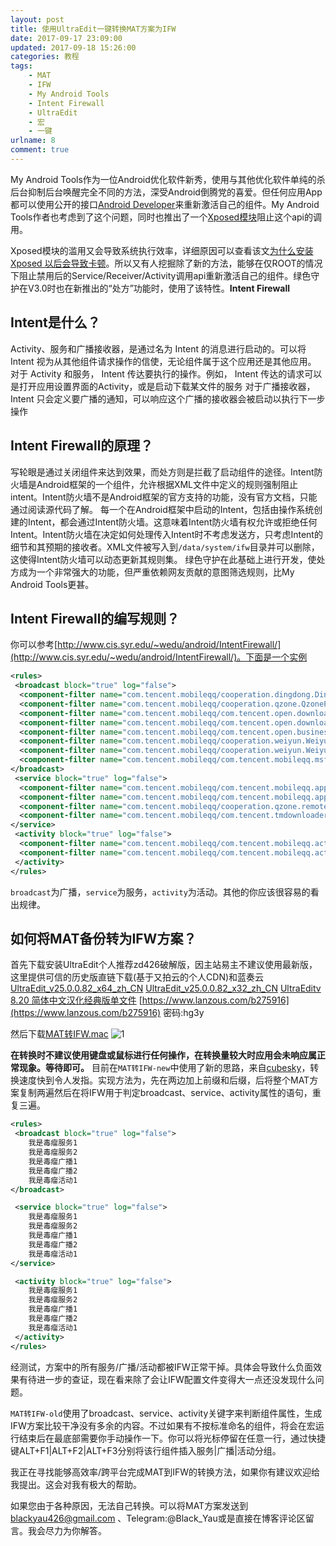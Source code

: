 ```yaml
---
layout: post
title: 使用UltraEdit一键转换MAT方案为IFW
date: 2017-09-17 23:09:00
updated: 2017-09-18 15:26:00
categories: 教程
tags: 
    - MAT
    - IFW
    - My Android Tools
    - Intent Firewall
    - UltraEdit
    - 宏
    - 一键
urlname: 8
comment: true
---
```

My Android Tools作为一位Android优化软件新秀，使用与其他优化软件单纯的杀后台抑制后台唤醒完全不同的方法，深受Android倒腾党的喜爱。但任何应用App都可以使用公开的接口[Android Developer](https://developer.android.com/reference/android/content/pm/PackageManager.html?hl=zh-cn#setComponentEnabledSetting)来重新激活自己的组件。My Android Tools作者也考虑到了这个问题，同时也推出了一个[Xposed模块](https://www.coolapk.com/apk/cn.wq.myandroidtoolsxposed)阻止这个api的调用。

Xposed模块的滥用又会导致系统执行效率，详细原因可以查看该文[为什么安装 Xposed 以后会导致卡顿](https://blog.nfz.moe/archives/why-xposed-cause-unsmooth-exprience.html)。所以又有人挖掘除了新的方法，能够在仅ROOT的情况下阻止禁用后的Service/Receiver/Activity调用api重新激活自己的组件。绿色守护在V3.0时也在新推出的“处方”功能时，使用了该特性。**Intent Firewall**

<!-- more -->

## Intent是什么？
Activity、服务和广播接收器，是通过名为 Intent 的消息进行启动的。可以将 Intent 视为从其他组件请求操作的信使，无论组件属于这个应用还是其他应用。
对于 Activity 和服务， Intent 传达要执行的操作。例如， Intent 传达的请求可以是打开应用设置界面的Activity，或是启动下载某文件的服务
对于广播接收器， Intent 只会定义要广播的通知，可以响应这个广播的接收器会被启动以执行下一步操作

## Intent Firewall的原理？
写轮眼是通过关闭组件来达到效果，而处方则是拦截了启动组件的途径。Intent防火墙是Android框架的一个组件，允许根据XML文件中定义的规则强制阻止intent。Intent防火墙不是Android框架的官方支持的功能，没有官方文档，只能通过阅读源代码了解。
每一个在Android框架中启动的Intent，包括由操作系统创建的Intent，都会通过Intent防火墙。这意味着Intent防火墙有权允许或拒绝任何Intent。Intent防火墙在决定如何处理传入Intent时不考虑发送方，只考虑Intent的细节和其预期的接收者。XML文件被写入到`/data/system/ifw`目录并可以删除，这使得Intent防火墙可以动态更新其规则集。
绿色守护在此基础上进行开发，使处方成为一个非常强大的功能，但严重依赖网友贡献的意图筛选规则，比My Android Tools更甚。

## Intent Firewall的编写规则？
你可以参考[http://www.cis.syr.edu/~wedu/android/IntentFirewall/](http://www.cis.syr.edu/~wedu/android/IntentFirewall/)。下面是一个实例

```xml
<rules>
 <broadcast block="true" log="false">
  <component-filter name="com.tencent.mobileqq/cooperation.dingdong.DingdongPluginProxyBroadcastReceiver" />
  <component-filter name="com.tencent.mobileqq/cooperation.qzone.QzoneProxyReceiver" />
  <component-filter name="com.tencent.mobileqq/com.tencent.open.downloadnew.common.DownloadReceiver" />
  <component-filter name="com.tencent.mobileqq/com.tencent.open.downloadnew.common.DownloadReceiverWebProcess" />
  <component-filter name="com.tencent.mobileqq/com.tencent.open.business.base.appreport.AppReportReceiver" />
  <component-filter name="com.tencent.mobileqq/cooperation.weiyun.WeiyunProxyBroadcastReceiver" />
  <component-filter name="com.tencent.mobileqq/cooperation.weiyun.WeiyunBroadcastReceiver" />
  <component-filter name="com.tencent.mobileqq/com.tencent.mobileqq.msf.core.NetConnInfoCenter" />
</broadcast>
 <service block="true" log="false">
  <component-filter name="com.tencent.mobileqq/com.tencent.mobileqq.app.CoreService" />
  <component-filter name="com.tencent.mobileqq/com.tencent.mobileqq.app.CoreService$KernelService" />
  <component-filter name="com.tencent.mobileqq/cooperation.qzone.remote.logic.QzoneWebPluginProxyService" />
  <component-filter name="com.tencent.mobileqq/com.tencent.tmdownloader.TMAssistantDownloadService" />
</service>
 <activity block="true" log="false">
  <component-filter name="com.tencent.mobileqq/com.tencent.mobileqq.activity.UpgradeActivity" />
  <component-filter name="com.tencent.mobileqq/com.tencent.mobileqq.activity.UpgradeDetailActivity" />
 </activity>
</rules>
```

`broadcast`为广播，`service`为服务，`activity`为活动。其他的你应该很容易的看出规律。

## 如何将MAT备份转为IFW方案？
首先下载安装UltraEdit个人推荐zd426破解版，因主站易主不建议使用最新版，这里提供可信的历史版直链下载(基于又拍云的个人CDN)和蓝奏云
[UltraEdit_v25.0.0.82_x64_zh_CN](https://st.blackyau.net/dl/UltraEdit/UltraEdit_v25.0.0.82_x64_zh_CN.7z)
[UltraEdit_v25.0.0.82_x32_zh_CN](https://st.blackyau.net/dl/UltraEdit/UltraEdit_v25.0.0.82_x32_zh_CN.7z)
[UltraEditv 8.20 简体中文汉化经典版单文件](https://st.blackyau.net/dl/UltraEdit/UltraEdit.exe)
[https://www.lanzous.com/b275916](https://www.lanzous.com/b275916) 密码:hg3y

然后下载[MAT转IFW.mac](https://dl.blackyau.cc/?dir=%E7%A6%81%E7%94%A8%E6%96%B9%E6%A1%88)
![1](https://st.blackyau.net/blog/8/1.png)

**在转换时不建议使用键盘或鼠标进行任何操作，在转换量较大时应用会未响应属正常现象。等待即可。**
目前在`MAT转IFW-new`中使用了新的思路，来自[cubesky](https://bbs.letitfly.me/d/100/11)，转换速度快到令人发指。实现方法为，先在两边加上前缀和后缀，后将整个MAT方案复制两遍然后在将IFW用于判定broadcast、service、activity属性的语句，重复三遍。

```xml
<rules>
 <broadcast block="true" log="false">
    我是毒瘤服务1
    我是毒瘤服务2
    我是毒瘤广播1
    我是毒瘤广播2
    我是毒瘤活动1
</broadcast>

 <service block="true" log="false">
    我是毒瘤服务1
    我是毒瘤服务2
    我是毒瘤广播1
    我是毒瘤广播2
    我是毒瘤活动1
</service>

 <activity block="true" log="false">
    我是毒瘤服务1
    我是毒瘤服务2
    我是毒瘤广播1
    我是毒瘤广播2
    我是毒瘤活动1
 </activity>
</rules>
```

经测试，方案中的所有服务/广播/活动都被IFW正常干掉。具体会导致什么负面效果有待进一步的查证，现在看来除了会让IFW配置文件变得大一点还没发现什么问题。

`MAT转IFW-old`使用了broadcast、service、activity关键字来判断组件属性，生成IFW方案比较干净没有多余的内容。不过如果有不按标准命名的组件，将会在宏运行结束后在最底部需要你手动操作一下。你可以将光标停留在任意一行，通过快捷键ALT+F1|ALT+F2|ALT+F3分别将该行组件插入服务|广播|活动分组。

我正在寻找能够高效率/跨平台完成MAT到IFW的转换方法，如果你有建议欢迎给我提出。这会对我有极大的帮助。

如果您由于各种原因，无法自己转换。可以将MAT方案发送到 blackyau426@gmail.com 、Telegram:@Black_Yau或是直接在博客评论区留言。我会尽力为你解答。